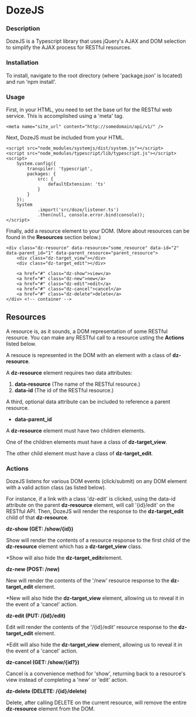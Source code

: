 # DozeJS

### Description

DozeJS is a Typescript library that uses jQuery's AJAX and DOM selection to simplify the AJAX process for RESTful resources.

### Installation
To install, navigate to the root directory (where 'package.json' is located) and run 'npm install'.

### Usage

First, in your HTML, you need to set the base url for the RESTful web service. This is accomplished using a 'meta' tag.

```
<meta name="site_url" content="http://somedomain/api/v1/" />
```

Next, DozeJS must be included from your HTML.

```
<script src="node_modules/systemjs/dist/system.js"></script>
<script src="node_modules/typescript/lib/typescript.js"></script>
<script>
    System.config({
        transpiler: 'typescript',
        packages: {
            src: {
                defaultExtension: 'ts'
            }
        }
    });
    System
            .import('src/doze/listener.ts')
            .then(null, console.error.bind(console));
</script>
```


Finally, add a resource element to your DOM. (More about resources can be found in the **Resources** section below.)

```
<div class="dz-resource" data-resource="some_resource" data-id="2" data-parent_id="1" data-parent_resource="parent_resource">
    <div class="dz-target_view"></div>
    <div class="dz-target_edit"></div>

    <a href="#" class="dz-show">view</a>
    <a href="#" class="dz-new">new</a>
    <a href="#" class="dz-edit">edit</a>
    <a href="#" class="dz-cancel">cancel</a>
    <a href="#" class="dz-delete">delete</a>
</div> <!-- container -->
```

## Resources
A resource is, as it sounds, a DOM representation of some RESTful resource.
You can make any RESTful call to a resource usting the **Actions** listed below.

A resouce is represented in the DOM with an element with a class of **dz-resource**.

A **dz-resource** element requires two data attributes:

1. **data-resource** (The name of the RESTful resource.)
2. **data-id**	(The id of the RESTful resource.)

A third, optional data attribute can be included to reference a parent resource.

- **data-parent_id**

A **dz-resource** element must have two children elements.

One of the children elements must have a class of **dz-target_view**.

The other child element must have a class of **dz-target_edit**.

### Actions

DozeJS listens for various DOM events (click/submit) on any DOM element with a valid action class (as listed below).

For instance, if a link with a class 'dz-edit' is clicked, using the data-id attribute on the parent **dz-resource** element, will call '{id}/edit' on the RESTful API. Then, DozeJS will render the response to the **dz-target_edit** child of that **dz-resource**.

**dz-show (GET: /show/{id})**

Show will render the contents of a resource response to the first child of the **dz-resource** element which has a  **dz-target_view** class.

*Show will also hide the **dz-target_edit**element.

**dz-new (POST: /new)**

New will render the contents of the '/new' resource response to the **dz-target_edit** element.

*New will also hide the **dz-target_view** element, allowing us to reveal it in the event of a 'cancel' action.

**dz-edit (PUT: /{id}/edit)**

Edit will render the contents of the '/{id}/edit' resource response to the **dz-target_edit** element.

*Edit will also hide the **dz-target_view** element, allowing us to reveal it in the event of a 'cancel' action.

**dz-cancel (GET: /show/{id?})**

Cancel is a convenience method for 'show', returning back to a resource's view instead of completing a 'new' or 'edit' action.

**dz-delete (DELETE: /{id}/delete)**

Delete, after calling DELETE on the current resource, will remove the entire **dz-resource** element from the DOM.